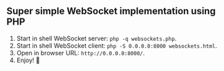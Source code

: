 Super simple WebSocket implementation using PHP
-

1. Start in shell WebSocket server: `php -q websockets.php`.
2. Start in shell WebSocket client: `php -S 0.0.0.0:8000 websockets.html`.
3. Open in browser URL: `http://0.0.0.0:8000/`.
4. Enjoy! 🙂
